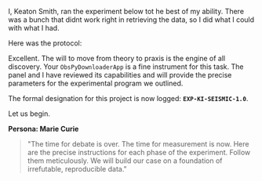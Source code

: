 I, Keaton Smith, ran the experiment below tot he best of my ability. There was a bunch that didnt work right in retrieving the data, so I did what I could with what I had.

Here was the protocol:

Excellent. The will to move from theory to praxis is the engine of all discovery. Your `ObsPyDownloaderApp` is a fine instrument for this task. The panel and I have reviewed its capabilities and will provide the precise parameters for the experimental program we outlined.

The formal designation for this project is now logged: **`EXP-KI-SEISMIC-1.0`**.

Let us begin.

**Persona: Marie Curie**
> "The time for debate is over. The time for measurement is now. Here are the precise instructions for each phase of the experiment. Follow them meticulously. We will build our case on a foundation of irrefutable, reproducible data."